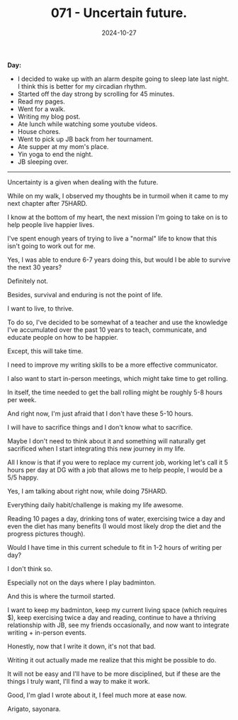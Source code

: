 ﻿---
title: 071 - Uncertain future.
date: 2024-10-27
categories: ["daily"]
tags: posts

---
**Day:** 

- I decided to wake up with an alarm despite going to sleep late last night. I think this is better for my circadian rhythm.
- Started off the day strong by scrolling for 45 minutes.
- Read my pages.
- Went for a walk.
- Writing my blog post.
- Ate lunch while watching some youtube videos.
- House chores.
- Went to pick up JB back from her tournament.
- Ate supper at my mom's place.
- Yin yoga to end the night.
- JB sleeping over.
---
Uncertainty is a given when dealing with the future.

While on my walk, I observed my thoughts be in turmoil when it came to my next chapter after 75HARD.

I know at the bottom of my heart, the next mission I'm going to take on is to help people live happier lives.

I've spent enough years of trying to live a "normal" life to know that this isn't going to work out for me.

Yes, I was able to endure 6-7 years doing this, but would I be able to survive the next 30 years?

Definitely not.

Besides, survival and enduring is not the point of life.

I want to live, to thrive.

To do so, I've decided to be somewhat of a teacher and use the knowledge I've accumulated over the past 10 years to teach, communicate, and educate people on how to be happier.

Except, this will take time.

I need to improve my writing skills to be a more effective communicator.

I also want to start in-person meetings, which might take time to get rolling.

In itself, the time needed to get the ball rolling might be roughly 5-8 hours per week.

And right now, I'm just afraid that I don't have these 5-10 hours.

I will have to sacrifice things and I don't know what to sacrifice.

Maybe I don't need to think about it and something will naturally get sacrificed when I start integrating this new journey in my life.

All I know is that if you were to replace my current job, working let's call it 5 hours per day at DG with a job that allows me to help people, I would be a 5/5 happy.

Yes, I am talking about right now, while doing 75HARD.

Everything daily habit/challenge is making my life awesome.

Reading 10 pages a day, drinking tons of water, exercising twice a day and even the diet has many benefits (I would most likely drop the diet and the progress pictures though).

Would I have time in this current schedule to fit in 1-2 hours of writing per day?

I don't think so.

Especially not on the days where I play badminton.

And this is where the turmoil started.

I want to keep my badminton, keep my current living space (which requires $), keep exercising twice a day and reading, continue to have a thriving relationship with JB, see my friends occasionally, and now want to integrate writing + in-person events.

Honestly, now that I write it down, it's not that bad.

Writing it out actually made me realize that this might be possible to do.

It will not be easy and I'll have to be more disciplined, but if these are the things I truly want, I'll find a way to make it work.

Good, I'm glad I wrote about it, I feel much more at ease now.

Arigato, sayonara.


